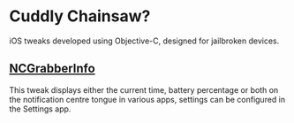 # Cuddly Chainsaw?
iOS tweaks developed using Objective-C, designed for jailbroken devices.  

## [NCGrabberInfo](https://github.com/antiquebeta/cuddly-chainsaw/blob/master/tweaks/ncgrabberinfo)
This tweak displays either the current time, battery percentage or both on the notification centre tongue in various apps, settings can be configured in the Settings app.
